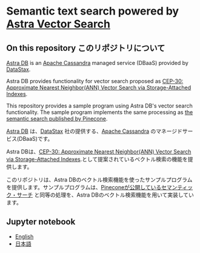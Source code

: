 # Semantic text search powered by [Astra Vector Search](https://docs.datastax.com/en/astra-serverless/docs/vector-search/overview.html)

## On this repository このリポジトリについて

[Astra DB](https://www.datastax.com/jp/products/datastax-astra) is an [Apache Cassandra](https://cassandra.apache.org/_/index.html) managed service (DBaaS) provided by [DataStax](https://www.datastax.com/).

Astra DB provides functionality for vector search proposed as [CEP-30: Approximate Nearest Neighbor(ANN) Vector Search via Storage-Attached Indexes](https://cwiki.apache.org/confluence/display/CASSANDRA/CEP-30%3A+Approximate+Nearest+Neighbor%28ANN%29+Vector+Search+via+Storage-Attached+Indexes).

This repository provides a sample program using Astra DB's vector search functionality. The sample program implements the same processing as [the semantic search published by Pinecone](https://docs.pinecone.io/docs/semantic-text-search).



[Astra DB](https://www.datastax.com/jp/products/datastax-astra) は、[DataStax](https://www.datastax.com/) 社の提供する、[Apache Cassandra](https://cassandra.apache.org/_/index.html) のマネージドサービス(DBaaS)です。

Astra DBは、[CEP-30: Approximate Nearest Neighbor(ANN) Vector Search via Storage-Attached Indexes](https://cwiki.apache.org/confluence/display/CASSANDRA/CEP-30%3A+Approximate+Nearest+Neighbor%28ANN%29+Vector+Search+via+Storage-Attached+Indexes).として提案されているベクトル検索の機能を提供します。

このリポジトリは、Astra DBのベクトル検索機能を使ったサンプルプログラムを提供します。サンプルプログラムは、[Pineconeが公開しているセマンティック・サーチ](https://docs.pinecone.io/docs/semantic-text-search) と同等の処理を、Astra DBのベクトル検索機能を用いて実装しています。

## Jupyter notebook

 - [English](./semantic_text_search-en.ipynb)
 - [日本語](./semantic_text_search-ja.ipynb)


